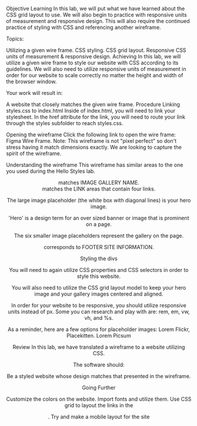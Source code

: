 Objective
Learning
In this lab, we will put what we have learned about the CSS grid layout to use. We will also begin to practice with responsive units of measurement and responsive design. This will also require the continued practice of styling with CSS and referencing another wireframe.

Topics:

Utilizing a given wire frame.
CSS styling.
CSS grid layout.
Responsive CSS units of measurement & responsive design.
Achieving
In this lab, we will utilize a given wire frame to style our website with CSS according to its guidelines. We will also need to utilize responsive units of measurement in order for our website to scale correctly no matter the height and width of the browser window.

Your work will result in:

A website that closely matches the given wire frame.
Procedure
Linking styles.css to index.html
 Inside of index.html, you will need to link your stylesheet.
 In the href attribute for the link, you will need to route your link through the styles subfolder to reach styles.css.

Opening the wireframe
 Click the following link to open the wire frame: Figma Wire Frame.
 Note: This wireframe is not "pixel perfect" so don't stress having it match dimensions exactly. We are looking to capture the spirit of the wireframe.

Understanding the wireframe
 This wireframe has similar areas to the one you used during the Hello Styles lab.

 <header> matches IMAGE GALLERY NAME.

 <nav> matches the LINK areas that contain four links.

 The large image placeholder (the white box with diagonal lines) is your hero image. 

 'Hero' is a design term for an over sized banner or image that is prominent on a page.

 The six smaller image placeholders represent the gallery on the page.

 <footer> corresponds to FOOTER SITE INFORMATION.


Styling the divs

 You will need to again utilize CSS properties and CSS selectors in order to style this website.

 You will also need to utilize the CSS grid layout model to keep your hero image and your gallery images 
 centered and aligned.

 In order for your website to be responsive, you should utilize responsive units instead of px. Some you can research and play with are: rem, em, vw, vh, and %s.

 As a reminder, here are a few options for placeholder images: Lorem Flickr, Placekitten. Lorem Picsum

Review
In this lab, we have translated a wireframe to a website utilizing CSS.

The software should:

Be a styled website whose design matches that presented in the wireframe.

Going Further

Customize the colors on the website.
Import fonts and utilize them.
Use CSS grid to layout the links in the <nav>.
Try and make a mobile layout for the site